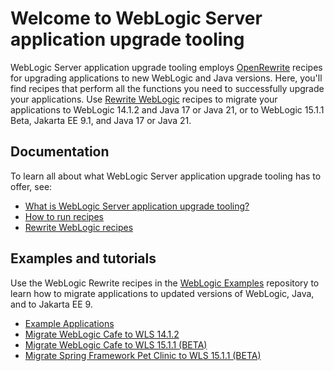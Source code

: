 # Welcome to WebLogic Server application upgrade tooling

WebLogic Server application upgrade tooling employs [OpenRewrite](https://github.com/openrewrite/rewrite) recipes for upgrading applications to new WebLogic and Java versions. Here, you'll find recipes that perform all the functions you need to successfully upgrade your applications. Use [Rewrite WebLogic](https://github.com/oracle/rewrite-recipes/blob/main/rewrite-weblogic/README.md) recipes to migrate your applications to WebLogic 14.1.2 and Java 17 or Java 21, or to WebLogic 15.1.1 Beta, Jakarta EE 9.1, and Java 17 or Java 21.

## Documentation

To learn all about what WebLogic Server application upgrade tooling has to offer, see:

- [What is WebLogic Server application upgrade tooling?](./concepts/index.md)
- [How to run recipes](./procedures/index.md)
- [Rewrite WebLogic recipes](./recipes/index.md)


## Examples and tutorials

Use the WebLogic Rewrite recipes in the [WebLogic Examples](https://github.com/oracle-samples/weblogic-examples) repository to learn how to migrate applications to updated versions of WebLogic, Java, and to Jakarta EE 9.

- [Example Applications](https://github.com/oracle-samples/weblogic-examples/blob/main/README.md#examples)
- [Migrate WebLogic Cafe to WLS 14.1.2](https://github.com/oracle-samples/weblogic-examples/blob/main/tutorials/migrate/weblogic-cafe-14.1.2/README.md)
- [Migrate WebLogic Cafe to WLS 15.1.1 (BETA)](https://github.com/oracle-samples/weblogic-examples/blob/main/tutorials/migrate/weblogic-cafe-15.1.1/README.md)
- [Migrate Spring Framework Pet Clinic to WLS 15.1.1 (BETA)](https://github.com/oracle-samples/weblogic-examples/blob/main/tutorials/migrate/spring-framework-petclinic-15.1.1/README.md)
